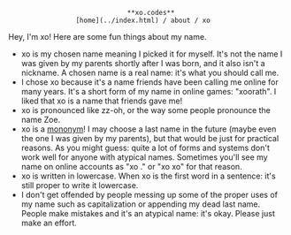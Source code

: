                                   **xo.codes**
                     [home](../index.html) / about / xo


Hey, I'm xo! Here are some fun things about my name.

- xo is my chosen name meaning I picked it for myself. It's not the name I was
  given by my parents shortly after I was born, and it also isn't a nickname. A
  chosen name is a real name: it's what you should call me.
- I chose xo because it's a name friends have been calling me online for many
  years. It's a short form of my name in online games: "xoorath". I liked that
  xo is a name that friends gave me!
- xo is pronounced like zz-oh, or the way some people pronounce the name Zoe.
- xo is a [mononym](https://en.wikipedia.org/wiki/Mononym)! I may choose a last
  name in the future (maybe even the one I was given by my parents), but that
  would be just for practical reasons. As you might guess: quite a lot of forms
  and systems don't work well for anyone with atypical names. Sometimes you'll
  see my name on online accounts as "xo ." or "xo xo" for that reason. 
- xo is written in lowercase. When xo is the first word in a sentence: it's
  still proper to write it lowercase.
- I don't get offended by people messing up some of the proper uses of my name
  such as capitalization or appending my dead last name. People make mistakes
  and it's an atypical name: it's okay. Please just make an effort.
